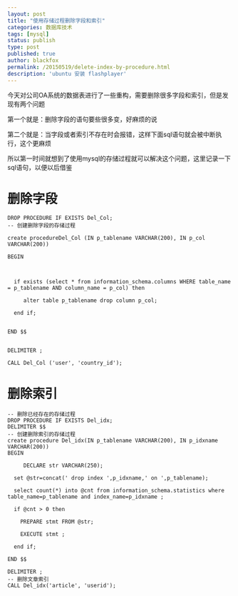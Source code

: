 ```yaml
---
layout: post
title: "使用存储过程删除字段和索引"
categories: 数据库技术
tags: [mysql]
status: publish
type: post
published: true
author: blackfox
permalink: /20150519/delete-index-by-procedure.html
description: 'ubuntu 安装 flashplayer'
---
```


今天对公司OA系统的数据表进行了一些重构，需要删除很多字段和索引，但是发现有两个问题

第一个就是：删除字段的语句要些很多变，好麻烦的说

第二个就是：当字段或者索引不存在时会报错，这样下面sql语句就会被中断执行，这个更麻烦

所以第一时间就想到了使用mysql的存储过程就可以解决这个问题，这里记录一下sql语句，以便以后借鉴

删除字段
===

```mysql
DROP PROCEDURE IF EXISTS Del_Col;  
-- 创建删除字段的存储过程

create procedureDel_Col (IN p_tablename VARCHAR(200), IN p_col VARCHAR(200)) 

BEGIN 



  if exists (select * from information_schema.columns WHERE table_name = p_tablename AND column_name = p_col) then

     alter table p_tablename drop column p_col;

  end if; 


END $$


DELIMITER ;

CALL Del_Col ('user', 'country_id');

```

删除索引
===

```mysql
-- 删除已经存在的存储过程
DROP PROCEDURE IF EXISTS Del_idx; 
DELIMITER $$
-- 创建删除索引的存储过程 
create procedure Del_idx(IN p_tablename VARCHAR(200), IN p_idxname VARCHAR(200)) 
BEGIN 

     DECLARE str VARCHAR(250); 

  set @str=concat(' drop index ',p_idxname,' on ',p_tablename);  

  select count(*) into @cnt from information_schema.statistics where table_name=p_tablename and index_name=p_idxname ; 

  if @cnt > 0 then  

    PREPARE stmt FROM @str; 

    EXECUTE stmt ; 

  end if; 

END $$

DELIMITER ;
-- 删除文章索引
CALL Del_idx('article', 'userid');

```

